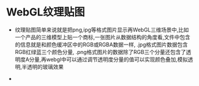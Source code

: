 # WebGL纹理贴图

* 纹理贴图简单来说就是把png,ipg等格式图片显示再WebGL三维场景中,比如一个产品的三维模型上贴一个商标,一张图片从数据结构的角度看,文件中包含的信息就是和颜色缓冲区中的RGB或RGBA数据一样, .jpg格式图片数据包含RGB红绿蓝三个颜色分量, .png格式图片的数据除了RGB三个分量还包含了透明度A分量,再webgl中可以通过调节透明度分量的值可以实现颜色叠加,模拟透明,半透明的玻璃效果

* 